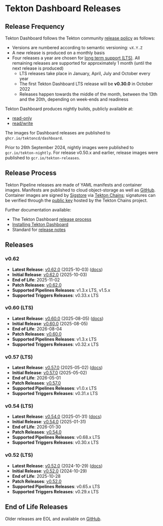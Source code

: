 # Tekton Dashboard Releases

## Release Frequency

Tekton Dashboard follows the Tekton community [release policy][release-policy]
as follows:

- Versions are numbered according to semantic versioning: `vX.Y.Z`
- A new release is produced on a monthly basis
- Four releases a year are chosen for [long term support (LTS)](https://github.com/tektoncd/community/blob/main/releases.md#support-policy).
  All remaining releases are supported for approximately 1 month (until the next
  release is produced)
    - LTS releases take place in January, April, July and October every year
    - The first Tekton Dashboard LTS release will be **v0.30.0** in October 2022
    - Releases happen towards the middle of the month, between the 13th and the
      20th, depending on week-ends and readiness

Tekton Dashboard produces nightly builds, publicly available at:
- [read-only](https://storage.googleapis.com/tekton-releases-nightly/dashboard/latest/release.yaml)
- [read/write](https://storage.googleapis.com/tekton-releases-nightly/dashboard/latest/release-full.yaml)

The images for Dashboard releases are published to `ghcr.io/tektoncd/dashboard`.

Prior to 26th September 2024, nightly images were published to `gcr.io/tekton-nightly`.
For release v0.50.x and earlier, release images were published to `gcr.io/tekton-releases`.

## Release Process

Tekton Pipeline releases are made of YAML manifests and container images.
Manifests are published to cloud object-storage as well as
[GitHub][tekton-dashboard-releases]. Container images are signed by
[Sigstore][sigstore] via [Tekton Chains][tekton-chains]; signatures can be
verified through the [public key][chains-public-key] hosted by the Tekton Chains
project.

Further documentation available:

- The Tekton Dashboard [release process][release-docs]
- [Installing Tekton Dashboard][dashboard-installation]
- Standard for [release notes][release-notes-standards]

## Releases

### v0.62

- **Latest Release**: [v0.62.0][v0-62-0] (2025-10-03) ([docs][v0-62-0-docs])
- **Initial Release**: [v0.62.0][v0-62-0] (2025-10-03)
- **End of Life**: 2025-11-02
- **Patch Releases**: [v0.62.0][v0-62-0]
- **Supported Pipelines Releases**: v1.3.x LTS, v1.5.x
- **Supported Triggers Releases**: v0.33.x LTS

### v0.60 (LTS)

- **Latest Release**: [v0.60.0][v0-60-0] (2025-08-05) ([docs][v0-60-0-docs])
- **Initial Release**: [v0.60.0][v0-60-0] (2025-08-05)
- **End of Life**: 2026-08-04
- **Patch Releases**: [v0.60.0][v0-60-0]
- **Supported Pipelines Releases**: v1.3.x LTS
- **Supported Triggers Releases**: v0.32.x LTS

### v0.57 (LTS)

- **Latest Release**: [v0.57.0][v0-57-0] (2025-05-02) ([docs][v0-57-0-docs])
- **Initial Release**: [v0.57.0][v0-57-0] (2025-05-02)
- **End of Life**: 2026-05-01
- **Patch Releases**: [v0.57.0][v0-57-0]
- **Supported Pipelines Releases**: v1.0.x LTS
- **Supported Triggers Releases**: v0.31.x LTS

### v0.54 (LTS)

- **Latest Release**: [v0.54.0][v0-54-0] (2025-01-31) ([docs][v0-54-0-docs])
- **Initial Release**: [v0.54.0][v0-54-0] (2025-01-31)
- **End of Life**: 2026-01-30
- **Patch Releases**: [v0.54.0][v0-54-0]
- **Supported Pipelines Releases**: v0.68.x LTS
- **Supported Triggers Releases**: v0.30.x LTS

### v0.52 (LTS)

- **Latest Release**: [v0.52.0][v0-52-0] (2024-10-29) ([docs][v0-52-0-docs])
- **Initial Release**: [v0.52.0][v0-52-0] (2024-10-29)
- **End of Life**: 2025-10-28
- **Patch Releases**: [v0.52.0][v0-52-0]
- **Supported Pipelines Releases**: v0.65.x LTS
- **Supported Triggers Releases**: v0.29.x LTS

## End of Life Releases

Older releases are EOL and available on [GitHub][tekton-dashboard-releases].


[release-policy]: https://github.com/tektoncd/community/blob/main/releases.md
[sigstore]: https://sigstore.dev
[tekton-chains]: https://github.com/tektoncd/chains
[tekton-dashboard-releases]: https://github.com/tektoncd/dashboard/releases
[chains-public-key]: https://github.com/tektoncd/chains/blob/main/tekton.pub
[release-docs]: tekton
[dashboard-installation]: docs/install.md
[release-notes-standards]:
    https://github.com/tektoncd/community/blob/main/standards.md#release-notes

[v0-62-0]: https://github.com/tektoncd/dashboard/releases/tag/v0.62.0
[v0-60-0]: https://github.com/tektoncd/dashboard/releases/tag/v0.60.0
[v0-57-0]: https://github.com/tektoncd/dashboard/releases/tag/v0.57.0
[v0-54-0]: https://github.com/tektoncd/dashboard/releases/tag/v0.54.0
[v0-52-0]: https://github.com/tektoncd/dashboard/releases/tag/v0.52.0

[v0-62-0-docs]: https://github.com/tektoncd/dashboard/tree/v0.62.0/docs#tekton-dashboard
[v0-60-0-docs]: https://github.com/tektoncd/dashboard/tree/v0.60.0/docs#tekton-dashboard
[v0-57-0-docs]: https://github.com/tektoncd/dashboard/tree/v0.57.0/docs#tekton-dashboard
[v0-54-0-docs]: https://github.com/tektoncd/dashboard/tree/v0.54.0/docs#tekton-dashboard
[v0-52-0-docs]: https://github.com/tektoncd/dashboard/tree/v0.52.0/docs#tekton-dashboard
